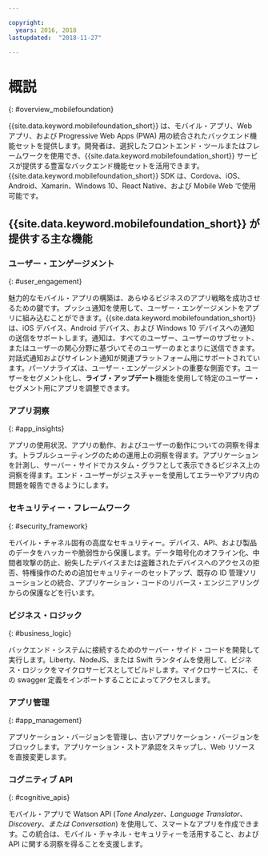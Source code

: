 ```yaml
---

copyright:
  years: 2016, 2018
lastupdated:  "2018-11-27"

---
```


#	概説
{: #overview_mobilefoundation}

{{site.data.keyword.mobilefoundation_short}} は、モバイル・アプリ、Web アプリ、および Progressive Web Apps (PWA) 用の統合されたバックエンド機能セットを提供します。開発者は、選択したフロントエンド・ツールまたはフレームワークを使用でき、{{site.data.keyword.mobilefoundation_short}} サービスが提供する豊富なバックエンド機能セットを活用できます。{{site.data.keyword.mobilefoundation_short}} SDK は、Cordova、iOS、Android、Xamarin、Windows 10、React Native、および Mobile Web で使用可能です。 

## {{site.data.keyword.mobilefoundation_short}} が提供する主な機能

### ユーザー・エンゲージメント
{: #user_engagement}

魅力的なモバイル・アプリの構築は、あらゆるビジネスのアプリ戦略を成功させるための鍵です。プッシュ通知を使用して、ユーザー・エンゲージメントをアプリに組み込むことができます。{{site.data.keyword.mobilefoundation_short}} は、iOS デバイス、Android デバイス、および Windows 10 デバイスへの通知の送信をサポートします。通知は、すべてのユーザー、ユーザーのサブセット、またはユーザーの関心分野に基づいてそのユーザーのまとまりに送信できます。 対話式通知およびサイレント通知が関連プラットフォーム用にサポートされています。パーソナライズは、ユーザー・エンゲージメントの重要な側面です。ユーザーをセグメント化し、**ライブ・アップデート**機能を使用して特定のユーザー・セグメント用にアプリを調整できます。

###  アプリ洞察
{: #app_insights}

アプリの使用状況、アプリの動作、およびユーザーの動作についての洞察を得ます。トラブルシューティングのための運用上の洞察を得ます。アプリケーションを計測し、サーバー・サイドでカスタム・グラフとして表示できるビジネス上の洞察を得ます。エンド・ユーザーがジェスチャーを使用してエラーやアプリ内の問題を報告できるようにします。

###  セキュリティー・フレームワーク
{: #security_framework}

モバイル・チャネル固有の高度なセキュリティー。デバイス、API、および製品のデータをハッカーや脆弱性から保護します。データ暗号化のオフライン化、中間者攻撃の防止、紛失したデバイスまたは盗難されたデバイスへのアクセスの拒否、特権操作のための追加セキュリティーのセットアップ、既存の ID 管理ソリューションとの統合、アプリケーション・コードのリバース・エンジニアリングからの保護などを行います。

###  ビジネス・ロジック
{: #business_logic}

バックエンド・システムに接続するためのサーバー・サイド・コードを開発して実行します。Liberty、NodeJS、または Swift ランタイムを使用して、ビジネス・ロジックをマイクロサービスとしてビルドします。マイクロサービスに、その swagger 定義をインポートすることによってアクセスします。

###  アプリ管理
{:  #app_management}

アプリケーション・バージョンを管理し、古いアプリケーション・バージョンをブロックします。アプリケーション・ストア承認をスキップし、Web リソースを直接変更します。

###  コグニティブ API
{:  #cognitive_apis}

モバイル・アプリで Watson API (*Tone Analyzer、Language Translator、Discovery、または Conversation*) を使用して、スマートなアプリを作成できます。この統合は、モバイル・チャネル・セキュリティーを活用すること、および API に関する洞察を得ることを支援します。

